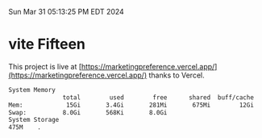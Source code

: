 Sun Mar 31 05:13:25 PM EDT 2024

# vite Fifteen


This project is live at [https://marketingpreference.vercel.app/](https://marketingpreference.vercel.app/) thanks to Vercel.

```bash
System Memory
               total        used        free      shared  buff/cache   available
Mem:            15Gi       3.4Gi       281Mi       675Mi        12Gi        11Gi
Swap:          8.0Gi       568Ki       8.0Gi
System Storage
475M	.
